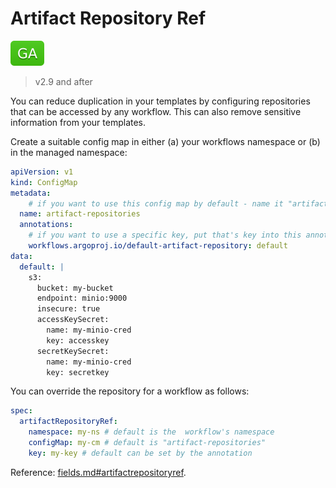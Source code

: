 # Artifact Repository Ref

![GA](assets/ga.svg)

> v2.9 and after

You can reduce duplication in your templates by configuring repositories that can be accessed by any workflow. This can also remove sensitive information from your templates.

Create a suitable config map in either (a) your workflows namespace or (b) in the managed namespace:

```yaml
apiVersion: v1
kind: ConfigMap
metadata:
    # if you want to use this config map by default - name it "artifact-repositories" 
  name: artifact-repositories
  annotations:
    # if you want to use a specific key, put that's key into this annotation 
    workflows.argoproj.io/default-artifact-repository: default
data:
  default: |
    s3:
      bucket: my-bucket
      endpoint: minio:9000
      insecure: true
      accessKeySecret:
        name: my-minio-cred
        key: accesskey
      secretKeySecret:
        name: my-minio-cred
        key: secretkey
```

You can override the repository for a workflow as follows:

```yaml
spec:
  artifactRepositoryRef:
    namespace: my-ns # default is the  workflow's namespace
    configMap: my-cm # default is "artifact-repositories"
    key: my-key # default can be set by the annotation
```

Reference: [fields.md#artifactrepositoryref](fields.md#artifactrepositoryref).